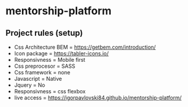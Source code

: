 # mentorship-platform
## Project rules (setup)
- Css Architecture BEM = https://getbem.com/introduction/
- Icon package = https://tabler-icons.io/
- Responsivness = Mobile first 
- Css preprocesor = SASS
- Css framework = none
- Javascript = Native
- Jquery = No
- Responsivness = css flexbox
- live access = https://igorpavlovski84.github.io/mentorship-platform/
